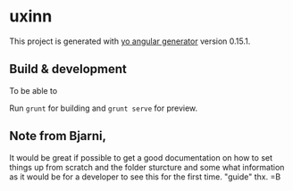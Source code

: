 # uxinn

This project is generated with [yo angular generator](https://github.com/yeoman/generator-angular)
version 0.15.1.

## Build & development

To be able to 

Run `grunt` for building and `grunt serve` for preview.


## Note from Bjarni, 

It would be great if possible to get a good documentation on how to set things up from scratch and the folder sturcture and some what information as it would be for a developer to see this for the first time. "guide" thx.
=B